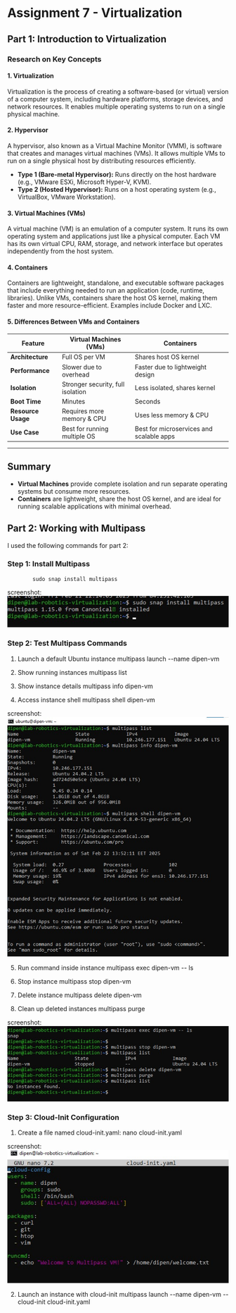# Assignment 7 - Virtualization  

## **Part 1: Introduction to Virtualization**  

### **Research on Key Concepts**  

#### **1. Virtualization**  
Virtualization is the process of creating a software-based (or virtual) version of a computer system, including hardware platforms, storage devices, and network resources. It enables multiple operating systems to run on a single physical machine.  

#### **2. Hypervisor**  
A hypervisor, also known as a Virtual Machine Monitor (VMM), is software that creates and manages virtual machines (VMs). It allows multiple VMs to run on a single physical host by distributing resources efficiently.  
- **Type 1 (Bare-metal Hypervisor):** Runs directly on the host hardware (e.g., VMware ESXi, Microsoft Hyper-V, KVM).  
- **Type 2 (Hosted Hypervisor):** Runs on a host operating system (e.g., VirtualBox, VMware Workstation).  

#### **3. Virtual Machines (VMs)**  
A virtual machine (VM) is an emulation of a computer system. It runs its own operating system and applications just like a physical computer. Each VM has its own virtual CPU, RAM, storage, and network interface but operates independently from the host system.  

#### **4. Containers**  
Containers are lightweight, standalone, and executable software packages that include everything needed to run an application (code, runtime, libraries). Unlike VMs, containers share the host OS kernel, making them faster and more resource-efficient. Examples include Docker and LXC.  

#### **5. Differences Between VMs and Containers**  

| Feature | Virtual Machines (VMs) | Containers |
|---------|----------------------|------------|
| **Architecture** | Full OS per VM | Shares host OS kernel |
| **Performance** | Slower due to overhead | Faster due to lightweight design |
| **Isolation** | Stronger security, full isolation | Less isolated, shares kernel |
| **Boot Time** | Minutes | Seconds |
| **Resource Usage** | Requires more memory & CPU | Uses less memory & CPU |
| **Use Case** | Best for running multiple OS | Best for microservices and scalable apps |

---

## **Summary**  
- **Virtual Machines** provide complete isolation and run separate operating systems but consume more resources.  
- **Containers** are lightweight, share the host OS kernel, and are ideal for running scalable applications with minimal overhead.  



## **Part 2: Working with Multipass**
 I used the following commands for part 2:
 ### **Step 1: Install Multipass**
        
            sudo snap install multipass

screenshot:
![alt text](<multipass install 1.jpg>)

### **Step 2: Test Multipass Commands**

1. Launch a default Ubuntu instance
        multipass launch --name dipen-vm

2. Show running instances
            multipass list

3. Show instance details
        multipass info dipen-vm

4. Access instance shell
         multipass shell dipen-vm

screenshot:
![alt text](multipass2.jpg)


5. Run command inside instance
         multipass exec dipen-vm -- ls

6. Stop instance
        multipass stop dipen-vm

7. Delete instance
         multipass delete dipen-vm

8. Clean up deleted instances
            multipass purge

screenshot:
![alt text](multipass3.jpg)




### **Step 3: Cloud-Init Configuration**

1. Create a file named cloud-init.yaml:
        nano cloud-init.yaml

screenshot:
![alt text](<cloud-init 1.jpg>)

2. Launch an instance with cloud-init
        multipass launch --name dipen-vm --cloud-init cloud-init.yaml

    


